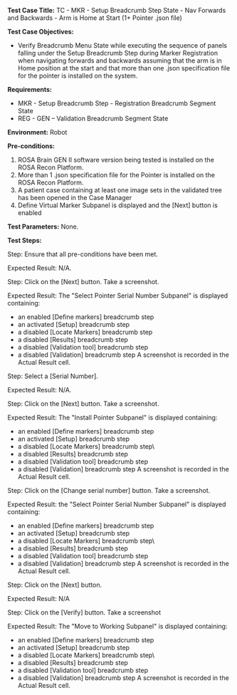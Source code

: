 **Test Case Title:** TC - MKR - Setup Breadcrumb Step State - Nav Forwards and Backwards - Arm is Home at Start (1+ Pointer .json file)

**Test Case Objectives:** 
- Verify Breadcrumb Menu State while executing the sequence of panels falling under the Setup Breadcrumb Step during Marker Registration when navigating forwards and backwards assuming that the arm is in Home position at the start and that more than one .json specification file for the pointer is installed on the system.

**Requirements:**
- MKR - Setup Breadcrumb Step - Registration Breadcrumb Segment State
- REG - GEN – Validation Breadcrumb Segment State

**Environment:** Robot

**Pre-conditions:**
1. ROSA Brain GEN II software version being tested is installed on the ROSA Recon Platform.
2. More than 1 .json specification file for the Pointer is installed on the ROSA Recon Platform.
3. A patient case containing at least one image sets in the validated tree has been opened in the Case Manager
4. Define Virtual Marker Subpanel is displayed and the [Next] button is enabled

**Test Parameters:**
None.

**Test Steps:** 

Step: Ensure that all pre-conditions have been met.

Expected Result: N/A.

Step: Click on the [Next] button. Take a screenshot.

Expected Result: The "Select Pointer Serial Number Subpanel" is displayed containing:
- an enabled [Define markers] breadcrumb step
- an activated [Setup] breadcrumb step
- a disabled [Locate Markers] breadcrumb step
- a disabled [Results] breadcrumb step
- a disabled [Validation tool] breadcrumb step
- a disabled [Validation] breadcrumb step
A screenshot is recorded in the Actual Result cell.

Step: Select a [Serial Number].

Expected Result: N/A.

Step: Click on the [Next] button. Take a screenshot.

Expected Result: The "Install Pointer Subpanel" is displayed containing:
- an enabled [Define markers] breadcrumb step
- an activated [Setup] breadcrumb step
- a disabled [Locate Markers] breadcrumb step\
- a disabled [Results] breadcrumb step
- a disabled [Validation tool] breadcrumb step
- a disabled [Validation] breadcrumb step
A screenshot is recorded in the Actual Result cell.

Step: Click on the [Change serial number] button. Take a screenshot.

Expected Result: the "Select Pointer Serial Number Subpanel" is displayed containing:
- an enabled [Define markers] breadcrumb step
- an activated [Setup] breadcrumb step
- a disabled [Locate Markers] breadcrumb step\
- a disabled [Results] breadcrumb step
- a disabled [Validation tool] breadcrumb step
- a disabled [Validation] breadcrumb step
A screenshot is recorded in the Actual Result cell.

Step: Click on the [Next] button.

Expected Result: N/A

Step: Click on the [Verify] button. Take a screenshot

Expected Result: The "Move to Working Subpanel" is displayed containing:
- an enabled [Define markers] breadcrumb step
- an activated [Setup] breadcrumb step
- a disabled [Locate Markers] breadcrumb step\
- a disabled [Results] breadcrumb step
- a disabled [Validation tool] breadcrumb step
- a disabled [Validation] breadcrumb step
A screenshot is recorded in the Actual Result cell.